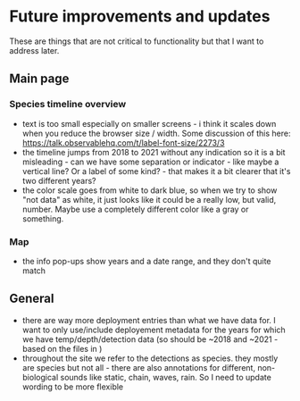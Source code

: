 # Future improvements and updates

These are things that are not critical to functionality but that I want to address later.

## Main page

### Species timeline overview
- text is too small especially on smaller screens - i think it scales down when you reduce the browser size / width. Some discussion of this here: https://talk.observablehq.com/t/label-font-size/2273/3
- the timeline jumps from 2018 to 2021 without any indication so it is a bit misleading - can we have some separation or indicator - like maybe a vertical line? Or a label of some kind? - that makes it a bit clearer that it's two different years?
- the color scale goes from white to dark blue, so when we try to show "not data" as white, it just looks like it could be a really low, but valid, number. Maybe use a completely different color like a gray or something. 

### Map
- the info pop-ups show years and a date range, and they don't quite match

## General
- there are way more deployment entries than what we have data for. I want to only use/include deployement metadata for the years for which we have temp/depth/detection data (so should be ~2018 and ~2021 - based on the files in )
- throughout the site we refer to the detections as species. they mostly are species but not all - there are also annotations for different, non-biological sounds like static, chain, waves, rain. So I need to update wording to be more flexible